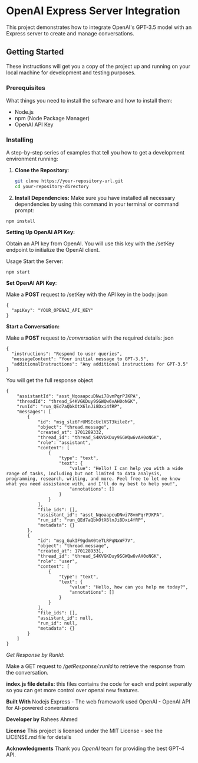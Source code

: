 # OpenAI Express Server Integration

This project demonstrates how to integrate OpenAI's GPT-3.5 model with an Express server to create and manage conversations.

## Getting Started

These instructions will get you a copy of the project up and running on your local machine for development and testing purposes.

### Prerequisites

What things you need to install the software and how to install them:

- Node.js
- npm (Node Package Manager)
- OpenAI API Key

### Installing

A step-by-step series of examples that tell you how to get a development environment running:

1. **Clone the Repository**:

   ```bash
   git clone https://your-repository-url.git
   cd your-repository-directory

   ```

2. **Install Dependencies:**
   Make sure you have installed all necessary dependencies by using this command in your terminal or command prompt:

```
npm install

```

**Setting Up OpenAI API Key:**

Obtain an API key from OpenAI.
You will use this key with the /setKey endpoint to initialize the OpenAI client.

Usage
Start the Server:

```
npm start

```

**Set OpenAI API Key**:

Make a **POST** request to /setKey with the API key in the body:
json

```
{
  "apiKey": "YOUR_OPENAI_API_KEY"
}

```

**Start a Conversation:**

Make a **POST** request to _/conversation_ with the required details:
json

```
{
  "instructions": "Respond to user queries",
  "messageContent": "Your initial message to GPT-3.5",
  "additionalInstructions": "Any additional instructions for GPT-3.5"
}

```

You will get the full response object

```
{
    "assistantId": "asst_NqoaapcuDNwi78vmPqrPJKPA",
    "threadId": "thread_S4KVGKDuy9SGWQw6vAH0oNGK",
    "runId": "run_QEd7aQbkOtX6lnJi8Dxi4fRP",
    "messages": [
        {
            "id": "msg_slz6FrUMSEcUclVST3kile8r",
            "object": "thread.message",
            "created_at": 1701289332,
            "thread_id": "thread_S4KVGKDuy9SGWQw6vAH0oNGK",
            "role": "assistant",
            "content": [
                {
                    "type": "text",
                    "text": {
                        "value": "Hello! I can help you with a wide range of tasks, including but not limited to data analysis, programming, research, writing, and more. Feel free to let me know what you need assistance with, and I'll do my best to help you!",
                        "annotations": []
                    }
                }
            ],
            "file_ids": [],
            "assistant_id": "asst_NqoaapcuDNwi78vmPqrPJKPA",
            "run_id": "run_QEd7aQbkOtX6lnJi8Dxi4fRP",
            "metadata": {}
        },
        {
            "id": "msg_GukIF9gdmX0teTLRPqNxWF7V",
            "object": "thread.message",
            "created_at": 1701289331,
            "thread_id": "thread_S4KVGKDuy9SGWQw6vAH0oNGK",
            "role": "user",
            "content": [
                {
                    "type": "text",
                    "text": {
                        "value": "Hello, how can you help me today?",
                        "annotations": []
                    }
                }
            ],
            "file_ids": [],
            "assistant_id": null,
            "run_id": null,
            "metadata": {}
        }
    ]
}

```

_Get Response by RunId:_

Make a GET request to _/getResponse/:runId_ to retrieve the response from the conversation.

**index.js file details:**
this files contains the code for each end point seperatly so you can get more control over openai new features.

**Built With**
Nodejs
Express - The web framework used
OpenAI - OpenAI API for AI-powered conversations

**Developer by**
Rahees Ahmed

**License**
This project is licensed under the MIT License - see the LICENSE.md file for details

**Acknowledgments**
Thank you _OpenAI_ team for providing the best GPT-4 API.

